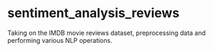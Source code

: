 # sentiment_analysis_reviews
Taking on the IMDB movie reviews dataset, preprocessing data and performing various NLP operations.
